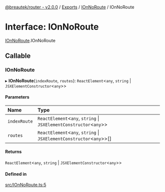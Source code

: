 [@breautek/router - v2.0.0](../README.md) / [Exports](../modules.md) / [IOnNoRoute](../modules/IOnNoRoute.md) / IOnNoRoute

# Interface: IOnNoRoute

[IOnNoRoute](../modules/IOnNoRoute.md).IOnNoRoute

## Callable

### IOnNoRoute

▸ **IOnNoRoute**(`indexRoute`, `routes`): `ReactElement`<`any`, `string` \| `JSXElementConstructor`<`any`\>\>

#### Parameters

| Name | Type |
| :------ | :------ |
| `indexRoute` | `ReactElement`<`any`, `string` \| `JSXElementConstructor`<`any`\>\> |
| `routes` | `ReactElement`<`any`, `string` \| `JSXElementConstructor`<`any`\>\>[] |

#### Returns

`ReactElement`<`any`, `string` \| `JSXElementConstructor`<`any`\>\>

#### Defined in

[src/IOnNoRoute.ts:5](https://github.com/breautek/router/blob/04bdd49/src/IOnNoRoute.ts#L5)
